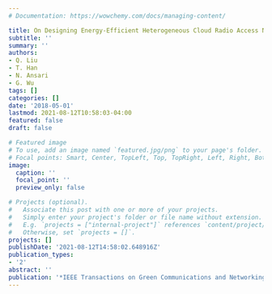 ```yaml
---
# Documentation: https://wowchemy.com/docs/managing-content/

title: On Designing Energy-Efficient Heterogeneous Cloud Radio Access Networks
subtitle: ''
summary: ''
authors:
- Q. Liu
- T. Han
- N. Ansari
- G. Wu
tags: []
categories: []
date: '2018-05-01'
lastmod: 2021-08-12T10:58:03-04:00
featured: false
draft: false

# Featured image
# To use, add an image named `featured.jpg/png` to your page's folder.
# Focal points: Smart, Center, TopLeft, Top, TopRight, Left, Right, BottomLeft, Bottom, BottomRight.
image:
  caption: ''
  focal_point: ''
  preview_only: false

# Projects (optional).
#   Associate this post with one or more of your projects.
#   Simply enter your project's folder or file name without extension.
#   E.g. `projects = ["internal-project"]` references `content/project/deep-learning/index.md`.
#   Otherwise, set `projects = []`.
projects: []
publishDate: '2021-08-12T14:58:02.648916Z'
publication_types:
- '2'
abstract: ''
publication: '*IEEE Transactions on Green Communications and Networking*'
---
```

